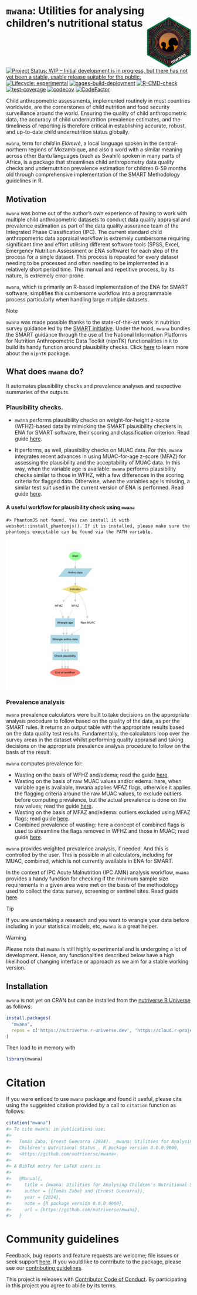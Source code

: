 

<!-- README.md is generated from README.Rmd. Please edit that file -->

# `mwana`: Utilities for analysing children’s nutritional status <a href="https://nutriverse.io/mwana/"><img src="man/figures/logo.png" align="right" height="138" alt="mwana website" /></a>

<!-- badges: start -->

[![Project Status: WIP – Initial development is in progress, but there
has not yet been a stable, usable release suitable for the
public.](https://www.repostatus.org/badges/latest/wip.svg)](https://www.repostatus.org/#wip)
[![Lifecycle:
experimental](https://img.shields.io/badge/lifecycle-experimental-orange.svg)](https://lifecycle.r-lib.org/articles/stages.html#experimental)
[![pages-build-deployment](https://github.com/nutriverse/mwana/actions/workflows/pages/pages-build-deployment/badge.svg)](https://github.com/nutriverse/mwana/actions/workflows/pages/pages-build-deployment)
[![R-CMD-check](https://github.com/nutriverse/mwana/actions/workflows/R-CMD-check.yaml/badge.svg)](https://github.com/nutriverse/mwana/actions/workflows/R-CMD-check.yaml)
[![test-coverage](https://github.com/nutriverse/mwana/actions/workflows/test-coverage.yaml/badge.svg)](https://github.com/nutriverse/mwana/actions/workflows/test-coverage.yaml)
[![codecov](https://codecov.io/gh/nutriverse/mwana/graph/badge.svg?token=kUUp1WOlSi)](https://codecov.io/gh/nutriverse/mwana)
[![CodeFactor](https://www.codefactor.io/repository/github/nutriverse/mwana/badge.png)](https://www.codefactor.io/repository/github/nutriverse/mwana)
<!-- badges: end -->

Child anthropometric assessments, implemented routinely in most
countries worldwide, are the cornerstones of child nutrition and food
security surveillance around the world. Ensuring the quality of child
anthropometric data, the accuracy of child undernutrition prevalence
estimates, and the timeliness of reporting is therefore critical in
establishing accurate, robust, and up-to-date child undernutrition
status globally.

`mwana`, term for *child* in *Elómwè*, a local language spoken in the
central-northern regions of Mozambique, and also a word with a similar
meaning across other Bantu languages (such as Swahili) spoken in many
parts of Africa, is a package that streamlines child anthropometry data
quality checks and undernutrition prevalence estimation for children
6-59 months old through comprehensive implementation of the SMART
Methodology guidelines in R.

## Motivation

`mwana` was borne out of the author’s own experience of having to work
with multiple child anthropometric datasets to conduct data quality
appraisal and prevalence estimation as part of the data quality
assurance team of the Integrated Phase Classification (IPC). The current
standard child anthropometric data appraisal workflow is extremely
cumbersome requiring significant time and effort utilising different
software tools (SPSS, Excel, Emergency Nutrition Assessment or ENA
software) for each step of the process for a single dataset. This
process is repeated for every dataset needing to be processed and often
needing to be implemented in a relatively short period time. This manual
and repetitive process, by its nature, is extremely error-prone.

`mwana`, which is primarily an R-based implementation of the ENA for
SMART software, simplifies this cumbersome workflow into a programmable
process particularly when handling large multiple datasets.

> [!NOTE]
>
> `mwana` was made possible thanks to the state-of-the-art work in
> nutrition survey guidance led by the [SMART
> initiative](https://smartmethodology.org). Under the hood, `mwana`
> bundles the SMART guidance through the use of the National Information
> Platforms for Nutrition Anthropometric Data Toolkit (nipnTK)
> functionalities in `R` to build its handy function around plausibility
> checks. Click [here](https://github.com/nutriverse/nipnTK) to learn
> more about the `nipnTK` package.

## What does `mwana` do?

It automates plausibility checks and prevalence analyses and respective
summaries of the outputs.

### Plausibility checks.

- `mwana` performs plausibility checks on weight-for-height z-score
  (WFHZ)-based data by mimicking the SMART plausibility checkers in ENA
  for SMART software, their scoring and classification criterion. Read
  guide
  [here](https://nutriverse.io/mwana/articles/plausibility.html#plausibility-check-on-wfhz-data).

- It performs, as well, plausibility checks on MUAC data. For this,
  `mwana` integrates recent advances in using MUAC-for-age z-score
  (MFAZ) for assessing the plausibility and the acceptability of MUAC
  data. In this way, when the variable age is available: `mwana`
  performs plausibility checks similar to those in WFHZ, with a few
  differences in the scoring criteria for flagged data. Otherwise, when
  the variables age is missing, a similar test suit used in the current
  version of ENA is performed. Read guide
  [here](https://nutriverse.io/mwana/articles/plausibility.html#plausibility-check-on-mfaz-data).

#### A useful workflow for plausibility check using `mwana`

    #> PhantomJS not found. You can install it with webshot::install_phantomjs(). If it is installed, please make sure the phantomjs executable can be found via the PATH variable.

<img src="man/figures/README-workflow-1.png" data-fig-align="center" />

### Prevalence analysis

`mwana` prevalence calculators were built to take decisions on the
appropriate analysis procedure to follow based on the quality of the
data, as per the SMART rules. It returns an output table with the
appropriate results based on the data quality test results.
Fundamentally, the calculators loop over the survey areas in the dataset
whilst performing quality appraisal and taking decisions on the
appropriate prevalence analysis procedure to follow on the basis of the
result.

`mwana` computes prevalence for:

- Wasting on the basis of WFHZ and/edema; read the guide
  [here](https://nutriverse.io/mwana/articles/prevalence.html#sec-prevalence-wfhz)
- Wasting on the basis of raw MUAC values and/or edema: here, when
  variable age is available, mwana applies MFAZ flags, otherwise it
  applies the flagging criteria around the raw MUAC values, to exclude
  outliers before computing prevalence, but the actual prevalence is
  done on the raw values; read the guide
  [here](https://nutriverse.io/mwana/articles/prevalence.html#sec-prevalence-muac).
- Wasting on the basis of MFAZ and/edema: outliers excluded using MFAZ
  flags; read guide
  [here](https://nutriverse.io/mwana/articles/prevalence.html#estimation-of-the-prevalence-of-wasting-based-on-mfaz).
- Combined prevalence of wasting: here a concept of combined flags is
  used to streamline the flags removed in WFHZ and those in MUAC; read
  guide
  [here](https://nutriverse.io/mwana/articles/prevalence.html#estimation-of-the-combined-prevalence-of-wasting).

`mwana` provides weighted prevalence analysis, if needed. And this is
controlled by the user. This is possible in all calculators, including
for MUAC, combined, which is not currently available in ENA for SMART.

In the context of IPC Acute Malnutrition (IPC AMN) analysis workflow,
`mwana` provides a handy function for checking if the minimum sample
size requirements in a given area were met on the basis of the
methodology used to collect the data: survey, screening or sentinel
sites. Read guide
[here](https://nutriverse.io/mwana/articles/sample_size.html).

> [!TIP]
>
> If you are undertaking a research and you want to wrangle your data
> before including in your statistical models, etc, `mwana` is a great
> helper.

> [!WARNING]
>
> Please note that `mwana` is still highly experimental and is
> undergoing a lot of development. Hence, any functionalities described
> below have a high likelihood of changing interface or approach as we
> aim for a stable working version.

## Installation

`mwana` is not yet on CRAN but can be installed from the [nutriverse R
Universe](https://nutriverse.r-universe.dev) as follows:

``` r
install.packages(
  "mwana",
  repos = c('https://nutriverse.r-universe.dev', 'https://cloud.r-project.org')
)
```

Then load to in memory with

``` r
library(mwana)
```

# Citation

If you were enticed to use `mwana` package and found it useful, please
cite using the suggested citation provided by a call to `citation`
function as follows:

``` r
citation("mwana")
#> To cite mwana: in publications use:
#> 
#>   Tomás Zaba, Ernest Guevarra (2024). _mwana: Utilities for Analysing
#>   Children's Nutritional Status_. R package version 0.0.0.9000,
#>   <https://github.com/nutriverse/mwana>.
#> 
#> A BibTeX entry for LaTeX users is
#> 
#>   @Manual{,
#>     title = {mwana: Utilities for Analysing Children's Nutritional Status},
#>     author = {{Tomás Zaba} and {Ernest Guevarra}},
#>     year = {2024},
#>     note = {R package version 0.0.0.9000},
#>     url = {https://github.com/nutriverse/mwana},
#>   }
```

# Community guidelines

Feedback, bug reports and feature requests are welcome; file issues or
seek support [here](https://github.com/nutriverse/mwana/issues). If you
would like to contribute to the package, please see our [contributing
guidelines](https://nutriverse.io/mwana/CONTRIBUTING.html).

This project is releases with [Contributor Code of
Conduct](https://nutriverse.io/mwana/CODE_OF_CONDUCT.html). By
participating in this project you agree to abide by its terms.
